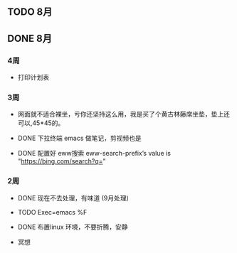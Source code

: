 ## TODO 8月

## DONE 8月
### 4周
- 打印计划表
### 3周

- 网面就不适合裸坐，亏你还坚持这么用，我是买了个黄古林藤席坐垫，垫上还可以,45*45的。

- DONE 下拉终端 emacs 做笔记，剪视频也是
- DONE 配置好 eww搜索
eww-search-prefix’s value is "https://bing.com/search?q="

### 2周

- DONE 现在不去处理，有味道 (9月处理)
- TODO Exec=emacs %F
- DONE 布置linux 环境，不要折腾，安静

- 冥想
